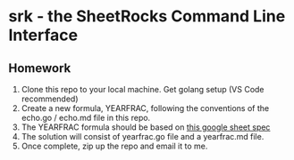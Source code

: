 # srk - the SheetRocks Command Line Interface


## Homework

1. Clone this repo to your local machine. Get golang setup (VS Code recommended)
2. Create a new formula, YEARFRAC, following the conventions of the echo.go / echo.md file in this repo.
3. The YEARFRAC formula should be based on [this google sheet spec](https://support.google.com/docs/answer/3092989?hl=en)
4. The solution will consist of yearfrac.go file and a yearfrac.md file.
5. Once complete, zip up the repo and email it to me.

